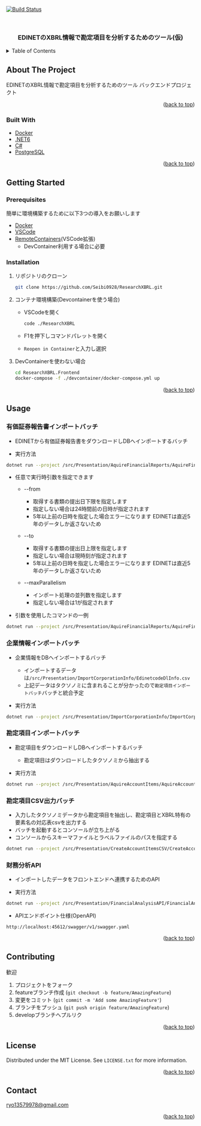 ﻿<div id="top"></div>

[![Build Status](https://dev.azure.com/nanteneus/%E6%A9%9F%E6%A2%B0%E5%AD%A6%E7%BF%92%E5%8B%89%E5%BC%B7%E4%BC%9A/_apis/build/status/Seibi0928.ResearchXBRL?branchName=main)](https://dev.azure.com/nanteneus/%E6%A9%9F%E6%A2%B0%E5%AD%A6%E7%BF%92%E5%8B%89%E5%BC%B7%E4%BC%9A/_build/latest?definitionId=9&branchName=main)

<!-- PROJECT LOGO -->
<br />
<div align="center">
  <h3 align="center">EDINETのXBRL情報で勘定項目を分析するためのツール(仮)</h3>
</div>

<!-- TABLE OF CONTENTS -->
<details>
  <summary>Table of Contents</summary>
  <ol>
    <li>
      <a href="#about-the-project">About The Project</a>
      <ul>
        <li><a href="#built-with">Built With</a></li>
      </ul>
    </li>
    <li>
      <a href="#getting-started">Getting Started</a>
      <ul>
        <li><a href="#prerequisites">Prerequisites</a></li>
        <li><a href="#installation">Installation</a></li>
      </ul>
    </li>
    <li><a href="#usage">Usage</a></li>
    <li><a href="#contributing">Contributing</a></li>
    <li><a href="#license">License</a></li>
    <li><a href="#contact">Contact</a></li>
  </ol>
</details>

<!-- ABOUT THE PROJECT -->
## About The Project

EDINETのXBRL情報で勘定項目を分析するためのツール
バックエンドプロジェクト

<p align="right">(<a href="#top">back to top</a>)</p>

### Built With

* [Docker](https://www.docker.com/)
* [.NET6](https://docs.microsoft.com/ja-jp/dotnet/core/whats-new/dotnet-6)
* [C#](https://docs.microsoft.com/en-us/dotnet/csharp/)
* [PostgreSQL](https://www.postgresql.org/)

<p align="right">(<a href="#top">back to top</a>)</p>

<!-- GETTING STARTED -->
## Getting Started

### Prerequisites

簡単に環境構築するために以下3つの導入をお願いします

* [Docker](https://docs.docker.com/get-started/)
* [VSCode](https://code.visualstudio.com/)
* [RemoteContainers](https://marketplace.visualstudio.com/items?itemName=ms-vscode-remote.remote-containers)(VSCode拡張)
  * DevContainer利用する場合に必要    

### Installation

1. リポジトリのクローン

   ```sh
   git clone https://github.com/Seibi0928/ResearchXBRL.git
   ```

2. コンテナ環境構築(Devcontainerを使う場合)
  
    * VSCodeを開く

      ```sh
      code ./ResearchXBRL
      ```

    * F1を押下しコマンドパレットを開く
    * `Reopen in Container`と入力し選択

3. DevContainerを使わない場合

   ```sh
   cd ResearchXBRL.Frontend
   docker-compose -f ./devcontainer/docker-compose.yml up
   ```

<p align="right">(<a href="#top">back to top</a>)</p>

<!-- USAGE EXAMPLES -->
## Usage

### 有価証券報告書インポートバッチ

* EDINETから有価証券報告書をダウンロードしDBへインポートするバッチ

* 実行方法

```sh
dotnet run --project /src/Presentation/AquireFinancialReports/AquireFinancialReports.csproj
```

* 任意で実行時引数を指定できます
  * --from
    * 取得する書類の提出日下限を指定します
    * 指定しない場合は24時間前の日時が指定されます
    * 5年以上前の日時を指定した場合エラーになります EDINETは直近5年のデータしか返さないため

  * --to
    * 取得する書類の提出日上限を指定します
    * 指定しない場合は現時刻が指定されます
    * 5年以上前の日時を指定した場合エラーになります EDINETは直近5年のデータしか返さないため

  * --maxParallelism
    * インポート処理の並列数を指定します
    * 指定しない場合は1が指定されます

* 引数を使用したコマンドの一例

```sh
dotnet run --project /src/Presentation/AquireFinancialReports/AquireFinancialReports.csproj --from 2021-01-01 --to 2021-12-01 --maxParallelism 2
```

### 企業情報インポートバッチ

* 企業情報をDBへインポートするバッチ
  * インポートするデータは`/src/Presentation/ImportCorporationInfo/EdinetcodeDlInfo.csv`
  * 上記データはタクソノミに含まれることが分かったので`勘定項目インポートバッチ`バッチと統合予定

* 実行方法

```sh
dotnet run --project /src/Presentation/ImportCorporationInfo/ImportCorporationInfo.csproj
```

### 勘定項目インポートバッチ

* 勘定項目をダウンロードしDBへインポートするバッチ
  * 勘定項目はダウンロードしたタクソノミから抽出する
  
* 実行方法

```sh
dotnet run --project /src/Presentation/AquireAccountItems/AquireAccountItems.csproj
```

### 勘定項目CSV出力バッチ

* 入力したタクソノミデータから勘定項目を抽出し、勘定項目とXBRL特有の要素名の対応表csvを出力する
* バッチを起動するとコンソールが立ち上がる
* コンソールからスキーマファイルとラベルファイルのパスを指定する

```sh
dotnet run --project /src/Presentation/CreateAccountItemsCSV/CreateAccountItemsCSV.csproj
```

### 財務分析API

* インポートしたデータをフロントエンドへ連携するためのAPI

* 実行方法

```sh
dotnet run --project /src/Presentation/FinancialAnalysisAPI/FinancialAnalysisAPI.csproj
```

* APIエンドポイント仕様(OpenAPI)

```http
http://localhost:45612/swagger/v1/swagger.yaml
```

<p align="right">(<a href="#top">back to top</a>)</p>

<!-- CONTRIBUTING -->
## Contributing

歓迎

1. プロジェクトをフォーク
2. featureブランチ作成 (`git checkout -b feature/AmazingFeature`)
3. 変更をコミット (`git commit -m 'Add some AmazingFeature'`)
4. ブランチをプッシュ (`git push origin feature/AmazingFeature`)
5. developブランチへプルリク

<p align="right">(<a href="#top">back to top</a>)</p>

<!-- LICENSE -->
## License

Distributed under the MIT License. See `LICENSE.txt` for more information.

<p align="right">(<a href="#top">back to top</a>)</p>

<!-- CONTACT -->
## Contact

ryo13579978@gmail.com

<p align="right">(<a href="#top">back to top</a>)</p>
